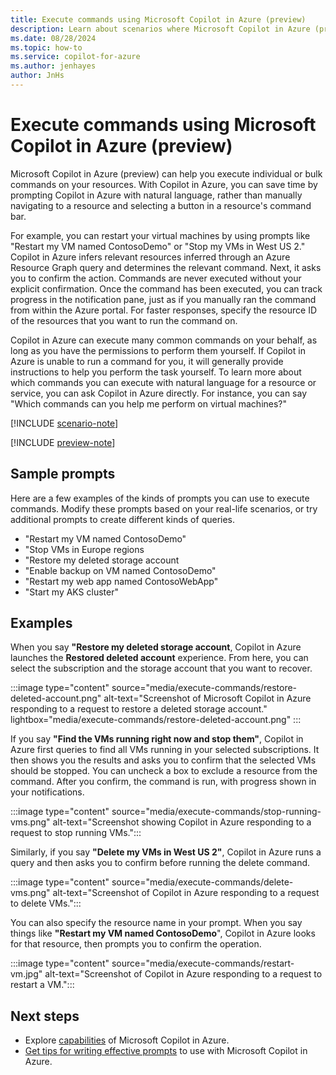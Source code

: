 ```yaml
---
title: Execute commands using Microsoft Copilot in Azure (preview)
description: Learn about scenarios where Microsoft Copilot in Azure (preview) can help you perform tasks.
ms.date: 08/28/2024
ms.topic: how-to
ms.service: copilot-for-azure
ms.author: jenhayes
author: JnHs
---
```


# Execute commands using Microsoft Copilot in Azure (preview)

Microsoft Copilot in Azure (preview) can help you execute individual or bulk commands on your resources. With Copilot in Azure, you can save time by prompting Copilot in Azure with natural language, rather than manually navigating to a resource and selecting a button in a resource's command bar.

For example, you can restart your virtual machines by using prompts like "Restart my VM named ContosoDemo" or "Stop my VMs in West US 2." Copilot in Azure infers relevant resources inferred through an Azure Resource Graph query and determines the relevant command. Next, it asks you to confirm the action. Commands are never executed without your explicit confirmation. Once the command has been executed, you can track progress in the notification pane, just as if you manually ran the command from within the Azure portal. For faster responses, specify the resource ID of the resources that you want to run the command on.

Copilot in Azure can execute many common commands on your behalf, as long as you have the permissions to perform them yourself. If Copilot in Azure is unable to run a command for you, it will generally provide instructions to help you perform the task yourself. To learn more about which commands you can execute with natural language for a resource or service, you can ask Copilot in Azure directly. For instance, you can say "Which commands can you help me perform on virtual machines?"

[!INCLUDE [scenario-note](includes/scenario-note.md)]

[!INCLUDE [preview-note](includes/preview-note.md)]

## Sample prompts

Here are a few examples of the kinds of prompts you can use to execute commands. Modify these prompts based on your real-life scenarios, or try additional prompts to create different kinds of queries.

- "Restart my VM named ContosoDemo"
- "Stop VMs in Europe regions
- "Restore my deleted storage account
- "Enable backup on VM named ContosoDemo"
- "Restart my web app named ContosoWebApp"
- "Start my AKS cluster"

## Examples

When you say **"Restore my deleted storage account**, Copilot in Azure launches the **Restored deleted account** experience. From here, you can select the subscription and the storage account that you want to recover.

:::image type="content" source="media/execute-commands/restore-deleted-account.png" alt-text="Screenshot of Microsoft Copilot in Azure responding to a request to restore a deleted storage account." lightbox="media/execute-commands/restore-deleted-account.png" :::

If you say **"Find the VMs running right now and stop them"**, Copilot in Azure first queries to find all VMs running in your selected subscriptions. It then shows you the results and asks you to confirm that the selected VMs should be stopped. You can uncheck a box to exclude a resource from the command. After you confirm, the command is run, with progress shown in your notifications.

:::image type="content" source="media/execute-commands/stop-running-vms.png" alt-text="Screenshot showing Copilot in Azure responding to a request to stop running VMs.":::

Similarly, if you say **"Delete my VMs in West US 2"**, Copilot in Azure runs a query and then asks you to confirm before running the delete command.

:::image type="content" source="media/execute-commands/delete-vms.png" alt-text="Screenshot of Copilot in Azure responding to a request to delete VMs.":::

You can also specify the resource name in your prompt. When you say things like **"Restart my VM named ContosoDemo**", Copilot in Azure looks for that resource, then prompts you to confirm the operation.

:::image type="content" source="media/execute-commands/restart-vm.jpg" alt-text="Screenshot of Copilot in Azure responding to a request to restart a VM.":::

## Next steps

- Explore [capabilities](capabilities.md) of Microsoft Copilot in Azure.
- [Get tips for writing effective prompts](write-effective-prompts.md) to use with Microsoft Copilot in Azure.
